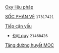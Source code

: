 [Oxy liệu pháp](../100%20Reference%20notes/Oxy%20li%E1%BB%87u%20ph%C3%A1p.md)  
  
[SỐC PHẢN VỆ](../The%20TRIO/000%20Zettlekasten/UMP/BM%20C%E1%BA%A4P%20C%E1%BB%A8U/S%E1%BB%90C%20PH%E1%BA%A2N%20V%E1%BB%86.md) `17317421`  
  
[Tiếp cận yếu](Ti%E1%BA%BFp%20c%E1%BA%ADn%20y%E1%BA%BFu.md)  
- [Đột quỵ](../The%20TRIO/000%20Zettlekasten/UMP/BM%20Than%20kinh/%C4%90%E1%BB%98T%20QU%E1%BB%B4.md) `21460426`  
  
[Tăng đường huyết MOC](T%C4%83ng%20%C4%91%C6%B0%E1%BB%9Dng%20huy%E1%BA%BFt%20MOC.md)  

